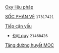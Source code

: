 [Oxy liệu pháp](../100%20Reference%20notes/Oxy%20li%E1%BB%87u%20ph%C3%A1p.md)  
  
[SỐC PHẢN VỆ](../The%20TRIO/000%20Zettlekasten/UMP/BM%20C%E1%BA%A4P%20C%E1%BB%A8U/S%E1%BB%90C%20PH%E1%BA%A2N%20V%E1%BB%86.md) `17317421`  
  
[Tiếp cận yếu](Ti%E1%BA%BFp%20c%E1%BA%ADn%20y%E1%BA%BFu.md)  
- [Đột quỵ](../The%20TRIO/000%20Zettlekasten/UMP/BM%20Than%20kinh/%C4%90%E1%BB%98T%20QU%E1%BB%B4.md) `21460426`  
  
[Tăng đường huyết MOC](T%C4%83ng%20%C4%91%C6%B0%E1%BB%9Dng%20huy%E1%BA%BFt%20MOC.md)  

